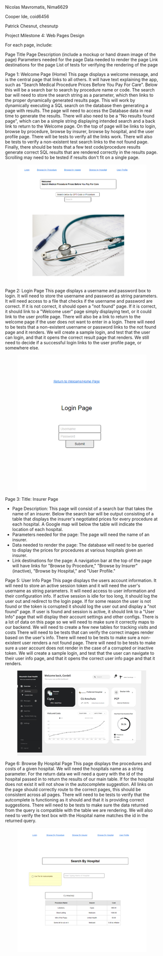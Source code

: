 Nicolas Mavromatis, Nima6629

Cooper Ide, coid6456

Patrick Chesnut, chesnutp

Project Milestone 4: Web Pages Design

For each page, include:

Page Title
Page Description (include a mockup or hand drawn image of the page)
Parameters needed for the page
Data needed to render the page
Link destinations for the page
List of tests for verifying the rendering of the page

Page 1: Welcome Page (Home)
This page displays a welcome message, and is the central page that links to all others. 
It will have text explaining the app, such as "Search Medical Procedure Prices Before You Pay For Care".
Below this will be a search bar to search by procedure name or code.
The search bar will need to store the search string as a parameter, which then links to the proper dynamically generated results page.
This will work by dynamically executing a SQL search on the database then generating a page with results. 
The page will need to access the Database data in real time to generate the results. 
There will also need to be a "No results found page", which can be a simple string displaying intended search and a back link to return to the Welcome page.
On the top of page will be links to login, browse by procedure, browse by insurer, browse by hospital, and the user profile page.
There will be tests to verify all the links work. 
There will also be tests to verify a non-existent test search links to the not found page.
Finally, there should be tests that a few test code/procedure results generate correct SQL results that are rendered correctly in the results page.
Scrolling may need to be tested if results don't fit on a single page. 

<figure>
  <IMG SRC="Welcome.PNG">
</figure>
    
Page 2: Login Page
This page displays a username and password box to login. 
It will need to store the username and password as string parameters.
It will need access to a file that checks if the username and password are correct.
If it is not correct, it should open a "not found" page.
If it is correct, it should link to a "Welcome user" page simply displaying text, or it could link to the user profile page.
There will also be a link to return to the welcome page if the user does not want to enter in a login.
There will need to be tests that a non-existent username or password links to the not found page and it renders.
We will create a sample login, and test that the user can login, and that it opens the correct result page that renders.
We still need to decide if a successful login links to the user profile page, or somewhere else. 

<figure>
  <IMG SRC="Login.PNG">
</figure>

Page 3: Title: Insurer Page
<ul>
    <li>Page Description: This page will consist of a search bar that takes the name of an insurer.  Below the search bar will be output consisting of a table that displays the insurer's negotiated prices for every procedure at each hospital.  A Google map will below the table will indicate the location of each hospital. </li>
    <li>Parameters needed for the page: The page will need the name of an insurer.</li>
    <li>Data needed to render the page: The database will need to be queried to display the prices for procedures at various hospitals given an insurer.</li>
    <li>Link destinations for the page: A navigation bar at the top of the page will have links for "Browse by Procedure," "Browse by Insurer" (inactive), "Browse by Hospital," and "User Profile."
    
    
    
</ul>

    
Page 5: User Info Page
This page displays the users account information. 
It will need to store an active session token and it will need the user's username as string parameters.
It will need access to user information and their configuration info.
If active session is idle for too long, it should log the user out and redirect to the login page.
If for some reason the user is not found or the token is corrupted it should log the user out and display a "not found" page.
If user is found and session is active, it should link to a "User Info" page that will display their account settings and other configs.
There is a lot of data on this page so we will need to make sure it correctly maps to our backend.
We will need to create a few new tables for tracking visits and costs
There will need to be tests that can verify the correct images render based on the user's info.
There will need to be tests to make sure a non-existent user renders a not found page.
There will need to be tests to make sure a user account does not render in the case of a corrupted or inactive token.
We will create a sample login, and test that the user can navigate to their user info page, and that it opens the correct user info page and that it renders.


<figure>
  <IMG SRC="UserInfo.PNG">
</figure>
    
Page 6: Browse By Hospital Page
This page displays the procedures and costs of a given hospital. 
We will need the hospitals name as a string parameter.
For the return data we will need a query with the id of the hospital passed in to return the results of our main table.
If for the hospital does not exist it will not show in the autocomplete suggestion.
All links on the page should correctly route to the correct pages, this should be consistent across all pages.
There will need to be tests to verify that the autcomplete is functioning as it should and that it is providing correct suggestions.
There will need to be tests to make sure the data returned from the query is compatible with the table we are rendering.
We will also need to verify the text box with the Hospital name matches the id in the returned query.


<figure>
  <IMG SRC="Hospital.PNG">
</figure>



